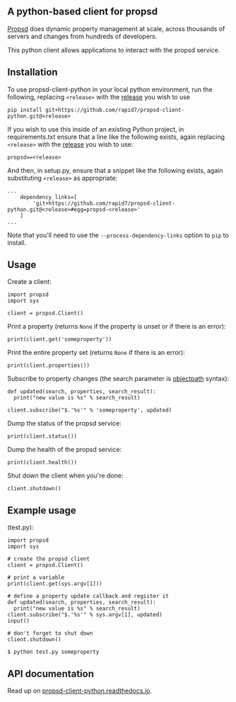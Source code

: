 A python-based client for propsd
--------

[Propsd](https://github.com/rapid7/propsd) does dynamic property management at scale, across thousands of servers and changes from hundreds of developers.

This python client allows applications to interact with the propsd service.

Installation
--------

To use propsd-client-python in your local python environment, run the following, replacing `<release>` with the [release](https://github.com/rapid7/propsd-client-python/releases) you wish to use

```
pip install git+https://github.com/rapid7/propsd-client-python.git@<release>
```

If you wish to use this inside of an existing Python project, in requirements.txt ensure that a line like the following exists, again replacing `<release>` with the [release](https://github.com/rapid7/propsd-client-python/releases) you wish to use:

```
propsd==<release>
```

And then, in setup.py, ensure that a snippet like the following exists, again substituting `<release>` as appropriate:

```
...
    dependency_links=[
        'git+https://github.com/rapid7/propsd-client-python.git@<release>#egg=propsd-<release>'
    ]
...
```

Note that you'll need to use the `--process-dependency-links` option to `pip` to install.

Usage
--------

Create a client:
```
import propsd
import sys

client = propsd.Client()
```

Print a property (returns `None` if the property is unset or if there is an error):
```
print(client.get('someproperty'))
```

Print the entire property set (returns `None` if there is an error):
```
print(client.properties())
```

Subscribe to property changes (the search parameter is [objectpath](http://objectpath.org/reference.html) syntax):
```
def updated(search, properties, search_result):
  print("new value is %s" % search_result)

client.subscribe("$.'%s'" % 'someproperty', updated)
```

Dump the status of the propsd service:
```
print(client.status())
```

Dump the health of the propsd service:
```
print(client.health())
```

Shut down the client when you're done:
```
client.shutdown()
```

Example usage
-------

(test.py):
```
import propsd
import sys

# create the propsd client
client = propsd.Client()

# print a variable
print(client.get(sys.argv[1]))

# define a property update callback and register it
def updated(search, properties, search_result):
  print("new value is %s" % search_result)
client.subscribe("$.'%s'" % sys.argv[1], updated)
input()

# don't forget to shut down
client.shutdown()
```

`$ python test.py someproperty`

API documentation
-------
Read up on [propsd-client-python.readthedocs.io](http://propsd-client-python.readthedocs.io/en/latest/propsd.html#module-propsd).
